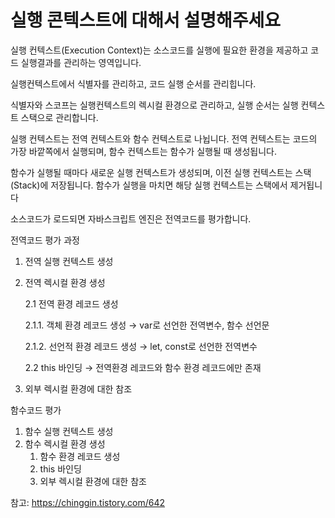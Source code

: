 # 실행 콘텍스트에 대해서 설명해주세요
실행 컨텍스트(Execution Context)는 소스코드를 실행에 필요한 환경을 제공하고 코드 실행결과를 관리하는 영역입니다.

실행컨텍스트에서 식별자를 관리하고, 코드 실행 순서를 관리힙니다.

식별자와 스코프는 실행컨텍스트의 렉시컬 환경으로 관리하고, 실행 순서는 실행 컨텍스트 스택으로 관리합니다. 

실행 컨텍스트는 전역 컨텍스트와 함수 컨텍스트로 나뉩니다. 전역 컨텍스트는 코드의 가장 바깥쪽에서 실행되며, 함수 컨텍스트는 함수가 실행될 때 생성됩니다.

함수가 실행될 때마다 새로운 실행 컨텍스트가 생성되며, 이전 실행 컨텍스트는 스택(Stack)에 저장됩니다. 함수가 실행을 마치면 해당 실행 컨텍스트는 스택에서 제거됩니다

소스코드가 로드되면 자바스크립트 엔진은 전역코드를 평가합니다.

전역코드 평가 과정

1. 전역 실행 컨텍스트 생성
2. 전역 렉시컬 환경 생성  

    2.1 전역 환경 레코드 생성  

     2.1.1. 객체 환경 레코드 생성 → var로 선언한 전역변수, 함수 선언문  

     2.1.2. 선언적 환경 레코드 생성 → let, const로 선언한 전역변수  

    2.2 this 바인딩 → 전역환경 레코드와 함수 환경 레코드에만 존재
3. 외부 렉시컬 환경에 대한 참조

함수코드 평가

1. 함수 실행 컨텍스트 생성
2. 함수 렉시컬 환경 생성
    1. 함수 환경 레코드 생성
    2. this 바인딩
    3. 외부 렉시컬 환경에 대한 참조


  
참고:
https://chinggin.tistory.com/642

